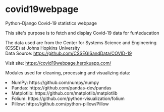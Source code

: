 # covid19webpage
Python-Django Covid-19 statistics webpage

This site's purpose is to fetch and display Covid-19 data for fun\education

The data used are from the Center for Systems Science and Engineering (CSSE) at Johns Hopkins University<br>
Data Source: https://github.com/CSSEGISandData/COVID-19

Visit site: https://covid19webpage.herokuapp.com/

Modules used for cleaning, processing and visualizing data: 
<li>NumPy: https://github.com/numpy/numpy
<li>Pandas: https://github.com/pandas-dev/pandas
<li>Matplotlib: https://github.com/matplotlib/matplotlib
<li>Folium: https://github.com/python-visualization/folium
<li>Pillow: https://github.com/python-pillow/Pillow
